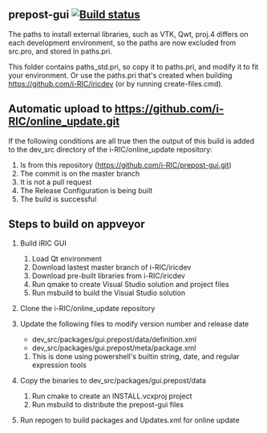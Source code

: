 ## prepost-gui [![Build status](https://ci.appveyor.com/api/projects/status/f5lfc0iym90xpb7b?svg=true)](https://ci.appveyor.com/project/i-RIC/prepost-gui)

The paths to install external libraries, such as VTK, Qwt, proj.4 differs on each development environment, so the 
paths are now excluded from src.pro, and stored in paths.pri.

This folder contains paths_std.pri, so copy it to paths.pri, and modify it to fit your environment. Or use the
paths.pri that's created when building https://github.com/i-RIC/iricdev (or by running create-files.cmd).

## Automatic upload to https://github.com/i-RIC/online_update.git

If the following conditions are all true then the output of this build is added to the dev_src directory of the
i-RIC/online_update repository:

1. Is from this repository (https://github.com/i-RIC/prepost-gui.git)
2. The commit is on the master branch
3. It is not a pull request
4. The Release Configuration is being built
5. The build is successful

## Steps to build on appveyor

1. Build iRIC GUI
   1. Load Qt environment
   2. Download lastest master branch of i-RIC/iricdev
   3. Download pre-built libraries from i-RIC/iricdev
   4. Run qmake to create Visual Studio solution and project files
   5. Run msbuild to build the Visual Studio solution

2. Clone the i-RIC/online_update repository

3. Update the following files to modify version number and release date
   - dev_src/packages/gui.prepost/data/definition.xml
   - dev_src/packages/gui.prepost/meta/package.xml
   1. This is done using powershell's builtin string, date, and regular expression tools

4. Copy the binaries to dev_src/packages/gui.prepost/data
   1. Run cmake to create an INSTALL.vcxproj project
   2. Run msbuild to distribute the prepost-gui files

5. Run repogen to build packages and Updates.xml for online update
